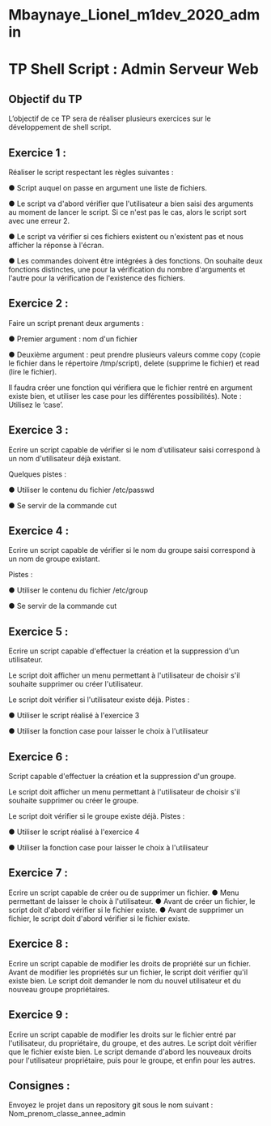 # Mbaynaye_Lionel_m1dev_2020_admin

# TP Shell Script : Admin Serveur Web

## Objectif du TP

L’objectif de ce TP sera de réaliser plusieurs exercices sur le
développement de shell script.

## Exercice 1 :

Réaliser le script respectant les règles suivantes :

● Script auquel on passe en argument une liste de fichiers.

● Le script va d'abord vérifier que l'utilisateur a bien saisi des
arguments au moment de lancer le script. Si ce n'est pas le cas, alors
le script sort avec une erreur 2.

● Le script va vérifier si ces fichiers existent ou n'existent pas et nous
afficher la réponse à l'écran.

● Les commandes doivent être intégrées à des fonctions. On souhaite
deux fonctions distinctes, une pour la vérification du nombre
d'arguments et l'autre pour la vérification de l'existence des fichiers.

## Exercice 2 :
Faire un script prenant deux arguments :

● Premier argument : nom d'un fichier

● Deuxième argument : peut prendre plusieurs valeurs comme copy
(copie le fichier dans le répertoire /tmp/script), delete (supprime le
fichier) et read (lire le fichier).

Il faudra créer une fonction qui vérifiera que le fichier rentré en argument
existe bien, et utiliser les case pour les différentes possibilités).
Note : Utilisez le ‘case’.

## Exercice 3 :
Ecrire un script capable de vérifier si le nom d'utilisateur saisi correspond à
un nom d'utilisateur déjà existant.

Quelques pistes :

● Utiliser le contenu du fichier /etc/passwd

● Se servir de la commande cut

## Exercice 4 :
Ecrire un script capable de vérifier si le nom du groupe saisi correspond à
un nom de groupe existant.

Pistes :

● Utiliser le contenu du fichier /etc/group

● Se servir de la commande cut

## Exercice 5 :

Ecrire un script capable d'effectuer la création et la suppression d'un
utilisateur.

Le script doit afficher un menu permettant à l'utilisateur de choisir s'il
souhaite supprimer ou créer l'utilisateur.

Le script doit vérifier si l'utilisateur existe déjà.
Pistes :

● Utiliser le script réalisé à l'exercice 3

● Utiliser la fonction case pour laisser le choix à l'utilisateur

## Exercice 6 :

Script capable d'effectuer la création et la suppression d'un groupe.

Le script doit afficher un menu permettant à l'utilisateur de choisir s'il
souhaite supprimer ou créer le groupe.

Le script doit vérifier si le groupe existe déjà.
Pistes :

● Utiliser le script réalisé à l'exercice 4

● Utiliser la fonction case pour laisser le choix à l'utilisateur

## Exercice 7 :
Ecrire un script capable de créer ou de supprimer un fichier.
● Menu permettant de laisser le choix à l'utilisateur.
● Avant de créer un fichier, le script doit d'abord vérifier si le fichier
existe.
● Avant de supprimer un fichier, le script doit d'abord vérifier si le fichier
existe.

## Exercice 8 :
Ecrire un script capable de modifier les droits de propriété sur un fichier.
Avant de modifier les propriétés sur un fichier, le script doit vérifier qu'il
existe bien.
Le script doit demander le nom du nouvel utilisateur et du nouveau groupe
propriétaires.

## Exercice 9 :
Ecrire un script capable de modifier les droits sur le fichier entré par
l'utilisateur, du propriétaire, du groupe, et des autres.
Le script doit vérifier que le fichier existe bien.
Le script demande d'abord les nouveaux droits pour l'utilisateur
propriétaire, puis pour le groupe, et enfin pour les autres.

## Consignes :
Envoyez le projet dans un repository git sous le nom suivant :
Nom_prenom_classe_annee_admin
